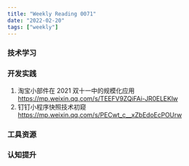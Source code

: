 ```yaml
---
title: "Weekly Reading 0071"
date: "2022-02-20"
tags: ["weekly"]
---
```


### 技术学习


### 开发实践
1. 淘宝小部件在 2021 双十一中的规模化应用 https://mp.weixin.qq.com/s/TEEFV9ZQiFAi-JR0ELEKlw
2. 钉钉小程序快照技术初窥 https://mp.weixin.qq.com/s/PECwt_c__xZbEdoEcPOUrw


### 工具资源
 

### 认知提升
